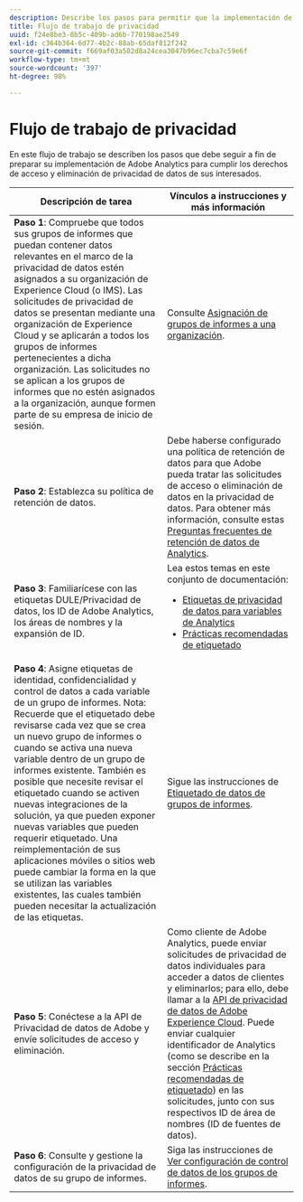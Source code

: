 ```yaml
---
description: Describe los pasos para permitir que la implementación de Adobe Analytics admita el acceso a la privacidad de datos de los usuarios y los derechos de eliminación de estos.
title: Flujo de trabajo de privacidad
uuid: f24e8be3-8b5c-409b-ad6b-770198ae2549
exl-id: c364b364-6d77-4b2c-88ab-65daf812f242
source-git-commit: f669af03a502d8a24cea3047b96ec7cba7c59e6f
workflow-type: tm+mt
source-wordcount: '397'
ht-degree: 98%

---
```


# Flujo de trabajo de privacidad

En este flujo de trabajo se describen los pasos que debe seguir a fin de preparar su implementación de Adobe Analytics para cumplir los derechos de acceso y eliminación de privacidad de datos de sus interesados.

| Descripción de tarea | Vínculos a instrucciones y más información |
|--- |--- |
| **Paso 1**: Compruebe que todos sus grupos de informes que puedan contener datos relevantes en el marco de la privacidad de datos estén asignados a su organización de Experience Cloud (o IMS).  Las solicitudes de privacidad de datos se presentan mediante una organización de Experience Cloud y se aplicarán a todos los grupos de informes pertenecientes a dicha organización. Las solicitudes no se aplican a los grupos de informes que no estén asignados a la organización, aunque formen parte de su empresa de inicio de sesión. | Consulte [Asignación de grupos de informes a una organización](https://experienceleague.adobe.com/docs/core-services/interface/about-core-services/report-suite-mapping.html). |
| **Paso 2**: Establezca su política de retención de datos. | Debe haberse configurado una política de retención de datos para que Adobe pueda tratar las solicitudes de acceso o eliminación de datos en la privacidad de datos.  Para obtener más información, consulte estas [Preguntas frecuentes de retención de datos de Analytics](/help/technotes/data-retention.md). |
| **Paso 3**: Familiarícese con las etiquetas DULE/Privacidad de datos, los ID de Adobe Analytics, los áreas de nombres y la expansión de ID. | Lea estos temas en este conjunto de documentación:<ul><li>[Etiquetas de privacidad de datos para variables de Analytics](/help/admin/c-data-governance/gdpr-labels.md)</li><li>[Prácticas recomendadas de etiquetado](/help/admin/c-data-governance/gdpr-analytics-ids.md)</li></ul> |
| **Paso 4**: Asigne etiquetas de identidad, confidencialidad y control de datos a cada variable de un grupo de informes.  Nota: Recuerde que el etiquetado debe revisarse cada vez que se crea un nuevo grupo de informes o cuando se activa una nueva variable dentro de un grupo de informes existente. También es posible que necesite revisar el etiquetado cuando se activen nuevas integraciones de la solución, ya que pueden exponer nuevas variables que pueden requerir etiquetado. Una reimplementación de sus aplicaciones móviles o sitios web puede cambiar la forma en la que se utilizan las variables existentes, las cuales también pueden necesitar la actualización de las etiquetas. | Sigue las instrucciones de [Etiquetado de datos de grupos de informes](/help/admin/c-data-governance/gdpr-setup-reportsuite.md). |
| **Paso 5**: Conéctese a la API de Privacidad de datos de Adobe y envíe solicitudes de acceso y eliminación. | Como cliente de Adobe Analytics, puede enviar solicitudes de privacidad de datos individuales para acceder a datos de clientes y eliminarlos; para ello, debe llamar a la [API de privacidad de datos de Adobe Experience Cloud](https://www.adobe.io/apis/experienceplatform/gdpr.html). Puede enviar cualquier identificador de Analytics (como se describe en la sección [Prácticas recomendadas de etiquetado](/help/admin/c-data-governance/gdpr-analytics-ids.md)) en las solicitudes, junto con sus respectivos ID de área de nombres (ID de fuentes de datos). |
| **Paso 6**: Consulte y gestione la configuración de la privacidad de datos de su grupo de informes. | Siga las instrucciones de [Ver configuración de control de datos de los grupos de informes](/help/admin/c-data-governance/gdpr-view-settings.md). |
